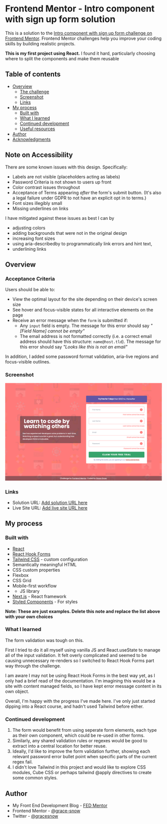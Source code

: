 # Frontend Mentor - Intro component with sign up form solution

This is a solution to the [Intro component with sign up form challenge on Frontend Mentor](https://www.frontendmentor.io/challenges/intro-component-with-signup-form-5cf91bd49edda32581d28fd1). Frontend Mentor challenges help you improve your coding skills by building realistic projects.

**This is my first project using React.** I found it hard, particularly choosing where to split the components and make them reusable

## Table of contents

- [Overview](#overview)
  - [The challenge](#the-challenge)
  - [Screenshot](#screenshot)
  - [Links](#links)
- [My process](#my-process)
  - [Built with](#built-with)
  - [What I learned](#what-i-learned)
  - [Continued development](#continued-development)
  - [Useful resources](#useful-resources)
- [Author](#author)
- [Acknowledgments](#acknowledgments)

## Note on Accessibility

There are some known issues with this design. Specifically:

- Labels are not visible (placeholders acting as labels)
- Password Criteria is not shown to users up front
- Color contrast issues throughout
- Acceptance of Terms appearing _after_ the form's submit button. (It's also a legal failure under GDPR to not have an explicit opt in to terms.)
- Font sizes illegibly small
- Missing underlines on links

I have mitigated against these issues as best I can by

- adjusting colors
- adding backgrounds that were not in the original design
- increasing font sizes
- using aria-describedby to programmatically link errors and hint text,
- underlining links

## Overview

### Acceptance Criteria

Users should be able to:

- View the optimal layout for the site depending on their device's screen size
- See hover and focus-visible states for all interactive elements on the page
- Receive an error message when the `form` is submitted if:
  - Any `input` field is empty. The message for this error should say _"[Field Name] cannot be empty"_
  - The email address is not formatted correctly (i.e. a correct email address should have this structure: `name@host.tld`). The message for this error should say _"Looks like this is not an email"_

In addition, I added some password format validation, aria-live regions and focus-visible outlines.

### Screenshot

![Screenshot of the finished challenge in desktop view. The screen has a peach background, with title and intro text on the left, and a sign up form on the right.](./screenshot.png)

### Links

- Solution URL: [Add solution URL here](https://your-solution-url.com)
- Live Site URL: [Add live site URL here](https://your-live-site-url.com)

## My process

### Built with

- [React](https://reactjs.org/)
- [React Hook Forms](https://react-hook-form.com/)
- [Tailwind CSS](https://tailwindcss.com/) - custom configuration
- Semantically meaningful HTML
- CSS custom properties
- Flexbox
- CSS Grid
- Mobile-first workflow
- - JS library
- [Next.js](https://nextjs.org/) - React framework
- [Styled Components](https://styled-components.com/) - For styles

**Note: These are just examples. Delete this note and replace the list above with your own choices**

### What I learned

The form validation was tough on this.

First I tried to do it all myself using vanilla JS and React.useState to manage all of the input validation. It felt overly complicated and seemed to be causing unnecessary re-renders so I switched to React Hook Forms part way through the challenge.

I am aware I may not be using React Hook Forms in the best way yet, as I only had a brief read of the documentation. I'm imagining this would be a site with content managed fields, so I have kept error message content in its own object.

Overall, I'm happy with the progress I've made here. I've only just started dipping into a React course, and hadn't used Tailwind before either.

### Continued development

1. The form would benefit from using seperate form elements, each type as their own component, which could be re-used in other forms.
2. Similarly, any shared validation rules or regexes would be good to extract into a central location for better reuse.
3. Ideally, I'd like to improve the form validation further, showing each relevant password error bullet point when specific parts of the current regex fail.
4. I didn't love Tailwind in this project and would like to explore CSS modules, Cube CSS or perhaps tailwind @apply directives to create some common styles.

## Author

- My Front End Development Blog - [FED Mentor](https://fedMentor.dev)
- Frontend Mentor - [@grace-snow](https://www.frontendmentor.io/profile/grace-snow)
- Twitter - [@gracesnow](https://www.twitter.com/gracesnow)
